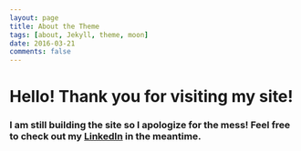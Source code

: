 ```yaml
---
layout: page
title: About the Theme
tags: [about, Jekyll, theme, moon]
date: 2016-03-21
comments: false
---
```

    
<html>
<head>
        <title>Mark's Site </title>
</head>

<body>
<div>
   <h1>Hello! Thank you for visiting my site!</h1>
</div>
<div>
<h3>I am still building the site so I apologize for the mess! Feel free to check out my <a href="https://www.linkedin.com/in/markzemlany">LinkedIn</a> in the meantime.</h3>    
</div>
